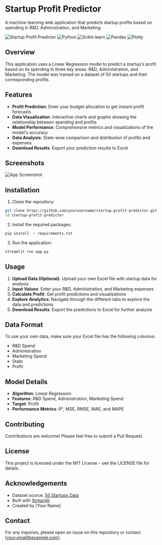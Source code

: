 # Startup Profit Predictor

A machine learning web application that predicts startup profits based on spending in R&D, Administration, and Marketing.

![Startup Profit Predictor](https://img.shields.io/badge/Streamlit-FF4B4B?style=for-the-badge&logo=Streamlit&logoColor=white)
![Python](https://img.shields.io/badge/Python-3776AB?style=for-the-badge&logo=python&logoColor=white)
![Scikit-learn](https://img.shields.io/badge/scikit_learn-F7931E?style=for-the-badge&logo=scikit-learn&logoColor=white)
![Pandas](https://img.shields.io/badge/Pandas-2C2D72?style=for-the-badge&logo=pandas&logoColor=white)
![Plotly](https://img.shields.io/badge/Plotly-239120?style=for-the-badge&logo=plotly&logoColor=white)

## Overview

This application uses a Linear Regression model to predict a startup's profit based on its spending in three key areas: R&D, Administration, and Marketing. The model was trained on a dataset of 50 startups and their corresponding profits.

## Features

- **Profit Prediction**: Enter your budget allocation to get instant profit forecasts
- **Data Visualization**: Interactive charts and graphs showing the relationship between spending and profits
- **Model Performance**: Comprehensive metrics and visualizations of the model's accuracy
- **Data Analysis**: State-wise comparison and distribution of profits and expenses
- **Download Results**: Export your prediction results to Excel

## Screenshots

![App Screenshot](https://via.placeholder.com/800x400?text=App+Screenshot)

## Installation

1. Clone the repository:
```bash
git clone https://github.com/yourusername/startup-profit-predictor.git
cd startup-profit-predictor
```

2. Install the required packages:
```bash
pip install -r requirements.txt
```

3. Run the application:
```bash
streamlit run app.py
```

## Usage

1. **Upload Data (Optional)**: Upload your own Excel file with startup data for analysis
2. **Input Values**: Enter your R&D, Administration, and Marketing expenses
3. **Calculate Profit**: Get profit predictions and visualizations
4. **Explore Analytics**: Navigate through the different tabs to explore the data and predictions
5. **Download Results**: Export the predictions to Excel for further analysis

## Data Format

To use your own data, make sure your Excel file has the following columns:
- R&D Spend
- Administration
- Marketing Spend
- State
- Profit

## Model Details

- **Algorithm**: Linear Regression
- **Features**: R&D Spend, Administration, Marketing Spend
- **Target**: Profit
- **Performance Metrics**: R², MSE, RMSE, MAE, and MAPE

## Contributing

Contributions are welcome! Please feel free to submit a Pull Request.

## License

This project is licensed under the MIT License - see the LICENSE file for details.

## Acknowledgements

- Dataset source: [50 Startups Data](https://www.kaggle.com/datasets/farhanmd29/50-startups)
- Built with [Streamlit](https://streamlit.io/)
- Created by [Your Name]

## Contact

For any inquiries, please open an issue on this repository or contact [your.email@example.com]. 